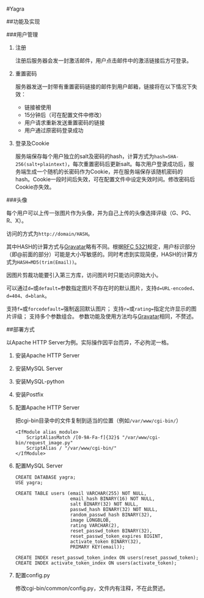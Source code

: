 #Yagra

##功能及实现

###用户管理
1. 注册

    注册后服务器会发一封激活邮件，用户点击邮件中的激活链接后方可登录。

2. 重置密码
    
    服务器发送一封带有重置密码链接的邮件到用户邮箱，链接将在以下情况下失效：
    
    * 链接被使用
    * 15分钟后（可在配置文件中修改）
    * 用户请求重新发送重置密码的链接
    * 用户通过原密码登录成功

3. 登录及Cookie
    
    服务端保存每个用户独立的salt及密码的hash，计算方式为`hash=SHA-256(salt+plaintext)`，每次重置密码后更新salt。每次用户登录成功后，服务端生成一个随机的长密码作为Cookie，并在服务端保存该随机密码的hash。Cookie一段时间后失效，可在配置文件中设定失效时间。修改密码后Cookie亦失效。
    
###头像

每个用户可以上传一张图片作为头像，并为自己上传的头像选择评级（G、PG、R、X）。

访问的方式为`http://domain/HASH`。

其中HASH的计算方式与[Gravatar](http://en.gravatar.com/)略有不同。根据[RFC 5321](https://datatracker.ietf.org/doc/rfc5321/)规定，用户标识部分（即@前面的部分）可能是大小写敏感的。同时考虑到实现简便，HASH的计算方式为`HASH=MD5(trim(Email))`。

因图片剪裁功能要引入第三方库，访问图片时只能访问原始大小。

可以通过`d=`或`default=`参数指定图片不存在时的默认图片，支持`d=URL-encoded`、`d=404`、`d=blank`。

支持`f=`或`forcedefault=`强制返回默认图片；
支持`r=`或`rating=`指定允许显示的图片评级；
支持多个参数组合。
参数功能及使用方法均与[Gravatar](http://en.gravatar.com/)相同，不赘述。

##部署方式

以Apache HTTP Server为例。实际操作因平台而异，不必拘泥一格。

1. 安装Apache HTTP Server
2. 安装MySQL Server
3. 安装MySQL-python
4. 安装Postfix
5. 配置Apache HTTP Server
    
    把cgi-bin目录中的文件复制到适当的位置（例如`/var/www/cgi-bin/`）
    
    ```
    <IfModule alias_module>
        ScriptAliasMatch /[0-9A-Fa-f]{32}$ "/var/www/cgi-bin/request_image.py"
        ScriptAlias / "/var/www/cgi-bin/"
    </IfModule>
    ```
    
6. 配置MySQL Server
    
    ```
    CREATE DATABASE yagra;
    USE yagra;
    
    CREATE TABLE users (email VARCHAR(255) NOT NULL,
                        email_hash BINARY(16) NOT NULL,
                        salt BINARY(32) NOT NULL,
                        passwd_hash BINARY(32) NOT NULL,
                        random_passwd_hash BINARY(32),
                        image LONGBLOB,
                        rating VARCHAR(2),
                        reset_passwd_token BINARY(32),
                        reset_passwd_token_expires BIGINT,
                        activate_token BINARY(32),
                        PRIMARY KEY(email));
    
    CREATE INDEX reset_passwd_token_index ON users(reset_passwd_token);
    CREATE INDEX activate_token_index ON users(activate_token);
    ```
    
7. 配置config.py

    修改cgi-bin/common/config.py，文件内有注释，不在此赘述。
    